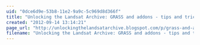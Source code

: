 ```yaml
---
uid: "0dce6d9e-53b8-11e2-9a9c-5c969d8d366f"
title: "Unlocking the Landsat Archive: GRASS and addons - tips and tricks #landsat"
created: "2012-09-14 13:14:21"
page_url: "http://unlockingthelandsatarchive.blogspot.com/p/grass-and-addons-tips-and-tricks.html?m=0"
filename: "Unlocking the Landsat Archive: GRASS and addons - tips and tricks #landsat.html"
---
```

